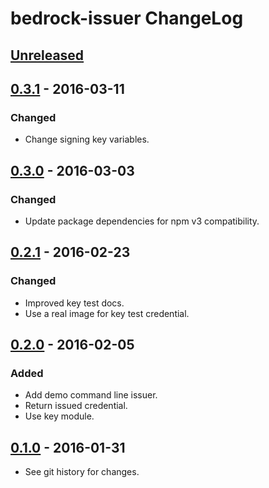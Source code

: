 # bedrock-issuer ChangeLog

## [Unreleased]

## [0.3.1] - 2016-03-11

### Changed
- Change signing key variables.

## [0.3.0] - 2016-03-03

### Changed
- Update package dependencies for npm v3 compatibility.

## [0.2.1] - 2016-02-23

### Changed
- Improved key test docs.
- Use a real image for key test credential.

## [0.2.0] - 2016-02-05

### Added
- Add demo command line issuer.
- Return issued credential.
- Use key module.

## [0.1.0] - 2016-01-31

- See git history for changes.

[Unreleased]: https://github.com/digitalbazaar/bedrock-issuer/compare/0.3.1...HEAD
[0.3.1]: https://github.com/digitalbazaar/bedrock-issuer/compare/0.3.0...0.3.1
[0.3.0]: https://github.com/digitalbazaar/bedrock-issuer/compare/0.2.1...0.3.0
[0.2.1]: https://github.com/digitalbazaar/bedrock-issuer/compare/0.2.0...0.2.1
[0.2.0]: https://github.com/digitalbazaar/bedrock-issuer/compare/0.1.0...0.2.0
[0.1.0]: https://github.com/digitalbazaar/bedrock-issuer/compare/0.0.0...0.1.0
